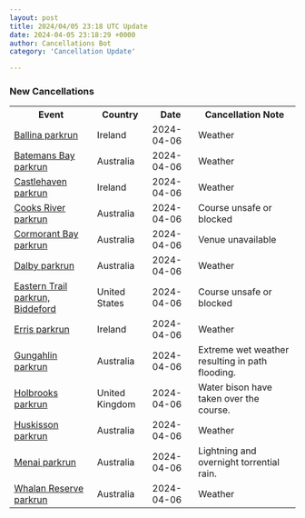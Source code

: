 ```yaml
---
layout: post
title: 2024/04/05 23:18 UTC Update
date: 2024-04-05 23:18:29 +0000
author: Cancellations Bot
category: 'Cancellation Update'

---
```


<h3>New Cancellations</h3>
<div class='hscrollable'>
<table style='width: 100%'>
    <tr>
        <th>Event</th>
        <th>Country</th>
        <th>Date</th>
        <th>Cancellation Note</th>
    </tr>
    <tr>
        <td><a href="https://www.parkrun.ie/ballina">Ballina parkrun</a></td>
        <td>Ireland</td>
        <td>2024-04-06</td>
        <td>Weather</td>
    </tr>
    <tr>
        <td><a href="https://www.parkrun.com.au/batemansbay">Batemans Bay parkrun</a></td>
        <td>Australia</td>
        <td>2024-04-06</td>
        <td>Weather</td>
    </tr>
    <tr>
        <td><a href="https://www.parkrun.ie/castlehaven">Castlehaven parkrun</a></td>
        <td>Ireland</td>
        <td>2024-04-06</td>
        <td>Weather</td>
    </tr>
    <tr>
        <td><a href="https://www.parkrun.com.au/cooksriver">Cooks River parkrun</a></td>
        <td>Australia</td>
        <td>2024-04-06</td>
        <td>Course unsafe or blocked</td>
    </tr>
    <tr>
        <td><a href="https://www.parkrun.com.au/cormorantbay">Cormorant Bay parkrun</a></td>
        <td>Australia</td>
        <td>2024-04-06</td>
        <td>Venue unavailable</td>
    </tr>
    <tr>
        <td><a href="https://www.parkrun.com.au/dalby">Dalby parkrun</a></td>
        <td>Australia</td>
        <td>2024-04-06</td>
        <td>Weather</td>
    </tr>
    <tr>
        <td><a href="https://www.parkrun.us/easterntrailbiddeford">Eastern Trail parkrun, Biddeford</a></td>
        <td>United States</td>
        <td>2024-04-06</td>
        <td>Course unsafe or blocked</td>
    </tr>
    <tr>
        <td><a href="https://www.parkrun.ie/erris">Erris parkrun</a></td>
        <td>Ireland</td>
        <td>2024-04-06</td>
        <td>Weather</td>
    </tr>
    <tr>
        <td><a href="https://www.parkrun.com.au/gungahlin">Gungahlin parkrun</a></td>
        <td>Australia</td>
        <td>2024-04-06</td>
        <td>Extreme wet weather resulting in path flooding.</td>
    </tr>
    <tr>
        <td><a href="https://www.parkrun.org.uk/holbrooks">Holbrooks parkrun</a></td>
        <td>United Kingdom</td>
        <td>2024-04-06</td>
        <td>Water bison have taken over the course.</td>
    </tr>
    <tr>
        <td><a href="https://www.parkrun.com.au/huskisson">Huskisson parkrun</a></td>
        <td>Australia</td>
        <td>2024-04-06</td>
        <td>Weather</td>
    </tr>
    <tr>
        <td><a href="https://www.parkrun.com.au/menai">Menai parkrun</a></td>
        <td>Australia</td>
        <td>2024-04-06</td>
        <td>Lightning and overnight torrential rain.</td>
    </tr>
    <tr>
        <td><a href="https://www.parkrun.com.au/whalanreserve">Whalan Reserve parkrun</a></td>
        <td>Australia</td>
        <td>2024-04-06</td>
        <td>Weather</td>
    </tr>
</table>
</div>
